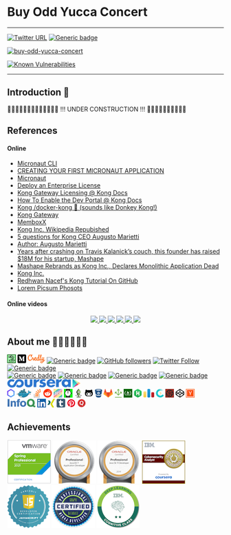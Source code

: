 # Buy Odd Yucca Concert

---

[![Twitter URL](https://img.shields.io/twitter/url?logoColor=blue&style=social&url=https%3A%2F%2Fimg.shields.io%2Ftwitter%2Furl%3Fstyle%3Dsocial)](https://twitter.com/intent/tweet?text=%20Checkout%20this%20%40github%20repo%20by%20%40joaofse%20%F0%9F%91%A8%F0%9F%8F%BD%E2%80%8D%F0%9F%92%BB%3A%20https%3A//github.com/jesperancinha/buy-odd-yucca-concert)
[![Generic badge](https://img.shields.io/static/v1.svg?label=GitHub&message=Buy%20Odd%20Yucca%20Concert&color=informational)](https://github.com/jesperancinha/buy-odd-yucca-concert)

[![buy-odd-yucca-concert](https://github.com/jesperancinha/buy-odd-yucca-concert/actions/workflows/buy-odd-yucca-concert.yml/badge.svg)](https://github.com/jesperancinha/buy-odd-yucca-concert/actions/workflows/buy-odd-yucca-concert.yml)

[![Known Vulnerabilities](https://snyk.io/test/github/jesperancinha/buy-odd-yucca-concert/badge.svg)](https://snyk.io/test/github/jesperancinha/buy-odd-yucca-concert)

---

## Introduction 🌴

🚧🚧🚧🚧🚧🚧🚧🚧🚧🚧🚧🚧🚧 !!! UNDER CONSTRUCTION !!! 🚧🚧🚧🚧🚧🚧🚧🚧🚧🚧 

## References

#### Online
    
-   [Micronaut CLI](https://docs.micronaut.io/latest/guide/#cli)
-   [CREATING YOUR FIRST MICRONAUT APPLICATION](https://guides.micronaut.io/latest/creating-your-first-micronaut-app-maven-kotlin.html)
-   [Micronaut](https://micronaut.io/)
-   [Deploy an Enterprise License](https://docs.konghq.com/gateway/2.6.x/plan-and-deploy/licenses/deploy-license/)
-   [Kong Gateway Licensing @ Kong Docs](https://docs.konghq.com/gateway/2.6.x/plan-and-deploy/licenses/)
-   [How To Enable the Dev Portal @ Kong Docs](https://docs.konghq.com/gateway/2.6.x/developer-portal/enable-dev-portal/)
-   [Kong /docker-kong 🦍 (sounds like Donkey Kong!)](https://github.com/Kong/docker-kong/tree/master/compose)
-   [Kong Gateway](https://docs.konghq.com/gateway/)
-   [MemboxX](https://www.crunchbase.com/organization/memboxx)
-   [Kong Inc. Wikipedia Repubished](https://wiki2.org/en/Kong_Inc.)
-   [5 questions for Kong CEO Augusto Marietti](https://www.bizjournals.com/sanfrancisco/news/2018/11/29/5-questions-for-kong-ceo-augusto-marietti.html)
-   [Author: Augusto Marietti](https://konghq.com/blog/author/augusto/)
-   [Years after crashing on Travis Kalanick’s couch, this founder has raised $18M for his startup, Mashape](https://techcrunch.com/2017/03/23/years-after-crashing-on-travis-kalanicks-couch-this-italian-founder-just-raised-18-million-for-his-startup/)
-   [Mashape Rebrands as Kong Inc., Declares Monolithic Application Dead](https://www.globenewswire.com/news-release/2017/10/16/1230930/0/en/Mashape-Rebrands-as-Kong-Inc-Declares-Monolithic-Application-Dead.html)
-   [Kong Inc.](https://en.wikipedia.org/wiki/Kong_Inc.)
-   [Redhwan Nacef's Kong Tutorial On GitHub](https://github.com/redhwannacef/youtube-tutorials/tree/main/kong-gateway)
-   [Lorem Picsum Phosots](https://picsum.photos/)

#### Online videos

<div align="center">
      <a title="Kong Gateway for Beginners: Adding a Service, Route and Plugins" href="https://www.youtube.com/watch?v=kGZyAEVioWg">
     <img 
          src="https://img.youtube.com/vi/kGZyAEVioWg/0.jpg" 
          style="width:10%;">
      </a>
      <a title="Kong Gateway Tutorial | API Gateway For Beginners" href="https://www.youtube.com/watch?v=20rOdqag4Dw">
     <img 
          src="https://img.youtube.com/vi/20rOdqag4Dw/0.jpg" 
          style="width:10%;">
      </a>
      <a title="How to Use Kong Gateway JWT Plugin" href="https://www.youtube.com/watch?v=OjF95vVldxY">
     <img 
          src="https://img.youtube.com/vi/OjF95vVldxY/0.jpg" 
          style="width:10%;">
      </a>
      <a title="Developing Micronaut Applications with IntelliJ IDEA" href="https://www.youtube.com/watch?v=KIp9PlyJOjg">
     <img 
          src="https://img.youtube.com/vi/KIp9PlyJOjg/0.jpg" 
          style="width:10%;">
      </a>
      <a title="Micronaut Deep Dive by Graeme Rocher" href="https://www.youtube.com/watch?v=S5yfTfPeue8">
     <img 
          src="https://img.youtube.com/vi/S5yfTfPeue8/0.jpg" 
          style="width:10%;">
      </a>
      <a title="Introduction to Micronaut • Graeme Rocher • GOTO 2019" href="https://www.youtube.com/watch?v=RtjSqRZ_md4">
     <img 
          src="https://img.youtube.com/vi/RtjSqRZ_md4/0.jpg" 
          style="width:10%;">
      </a>
</div>

## About me 👨🏽‍💻🚀🏳️‍🌈

[![alt text](https://raw.githubusercontent.com/jesperancinha/project-signer/master/project-signer-templates/icons-20/JEOrgLogo-20.png "João Esperancinha Homepage")](http://joaofilipesabinoesperancinha.nl)
[![alt text](https://raw.githubusercontent.com/jesperancinha/project-signer/master/project-signer-templates/icons-20/medium-20.png "Medium")](https://medium.com/@jofisaes)
[![alt text](https://raw.githubusercontent.com/jesperancinha/project-signer/master/project-signer-templates/icons-20/credly-20.png "Credly")](https://www.credly.com/users/joao-esperancinha)
[![Generic badge](https://img.shields.io/static/v1.svg?label=Homepage&message=joaofilipesabinoesperancinha.nl&color=6495ED "João Esperancinha Homepage")](https://joaofilipesabinoesperancinha.nl/)
[![GitHub followers](https://img.shields.io/github/followers/jesperancinha.svg?label=jesperancinha&style=social "GitHub")](https://github.com/jesperancinha)
[![Twitter Follow](https://img.shields.io/twitter/follow/joaofse?label=João%20Esperancinha&style=social "Twitter")](https://twitter.com/joaofse)
[![Generic badge](https://img.shields.io/static/v1.svg?label=GitHub&message=JEsperancinhaOrg&color=yellow "jesperancinha.org dependencies")](https://github.com/JEsperancinhaOrg)   
[![Generic badge](https://img.shields.io/static/v1.svg?label=Articles&message=Across%20The%20Web&color=purple)](https://github.com/jesperancinha/project-signer/blob/master/project-signer-templates/Articles.md)
[![Generic badge](https://img.shields.io/static/v1.svg?label=Webapp&message=Image%20Train%20Filters&color=6495ED)](http://itf.joaofilipesabinoesperancinha.nl/)
[![Generic badge](https://img.shields.io/static/v1.svg?label=All%20Badges&message=Badges&color=red "All badges")](https://joaofilipesabinoesperancinha.nl/badges)
[![Generic badge](https://img.shields.io/static/v1.svg?label=Status&message=Project%20Status&color=red "Project statuses")](https://github.com/jesperancinha/project-signer/blob/master/project-signer-quality/Build.md)
[![alt text](https://raw.githubusercontent.com/jesperancinha/project-signer/master/project-signer-templates/icons-20/coursera-20.png "Coursera")](https://www.coursera.org/user/da3ff90299fa9297e283ee8e65364ffb)
[![alt text](https://raw.githubusercontent.com/jesperancinha/project-signer/master/project-signer-templates/icons-20/google-apps-20.png "Google Apps")](https://play.google.com/store/apps/developer?id=Joao+Filipe+Sabino+Esperancinha)   
[![alt text](https://raw.githubusercontent.com/jesperancinha/project-signer/master/project-signer-templates/icons-20/sonatype-20.png "Sonatype Search Repos")](https://search.maven.org/search?q=org.jesperancinha)
[![alt text](https://raw.githubusercontent.com/jesperancinha/project-signer/master/project-signer-templates/icons-20/docker-20.png "Docker Images")](https://hub.docker.com/u/jesperancinha)
[![alt text](https://raw.githubusercontent.com/jesperancinha/project-signer/master/project-signer-templates/icons-20/stack-overflow-20.png)](https://stackoverflow.com/users/3702839/joao-esperancinha)
[![alt text](https://raw.githubusercontent.com/jesperancinha/project-signer/master/project-signer-templates/icons-20/reddit-20.png "Reddit")](https://www.reddit.com/user/jesperancinha/)
[![alt text](https://raw.githubusercontent.com/jesperancinha/project-signer/master/project-signer-templates/icons-20/devto-20.png "Dev To")](https://dev.to/jofisaes)
[![alt text](https://raw.githubusercontent.com/jesperancinha/project-signer/master/project-signer-templates/icons-20/hackernoon-20.jpeg "Hackernoon")](https://hackernoon.com/@jesperancinha)
[![alt text](https://raw.githubusercontent.com/jesperancinha/project-signer/master/project-signer-templates/icons-20/codeproject-20.png "Code Project")](https://www.codeproject.com/Members/jesperancinha)
[![alt text](https://raw.githubusercontent.com/jesperancinha/project-signer/master/project-signer-templates/icons-20/github-20.png "GitHub")](https://github.com/jesperancinha)
[![alt text](https://raw.githubusercontent.com/jesperancinha/project-signer/master/project-signer-templates/icons-20/bitbucket-20.png "BitBucket")](https://bitbucket.org/jesperancinha)
[![alt text](https://raw.githubusercontent.com/jesperancinha/project-signer/master/project-signer-templates/icons-20/gitlab-20.png "GitLab")](https://gitlab.com/jesperancinha)
[![alt text](https://raw.githubusercontent.com/jesperancinha/project-signer/master/project-signer-templates/icons-20/bintray-20.png "BinTray")](https://bintray.com/jesperancinha)
[![alt text](https://raw.githubusercontent.com/jesperancinha/project-signer/master/project-signer-templates/icons-20/free-code-camp-20.jpg "FreeCodeCamp")](https://www.freecodecamp.org/jofisaes)
[![alt text](https://raw.githubusercontent.com/jesperancinha/project-signer/master/project-signer-templates/icons-20/hackerrank-20.png "HackerRank")](https://www.hackerrank.com/jofisaes)
[![alt text](https://raw.githubusercontent.com/jesperancinha/project-signer/master/project-signer-templates/icons-20/codeforces-20.png "Code Forces")](https://codeforces.com/profile/jesperancinha)
[![alt text](https://raw.githubusercontent.com/jesperancinha/project-signer/master/project-signer-templates/icons-20/codebyte-20.png "Codebyte")](https://coderbyte.com/profile/jesperancinha)
[![alt text](https://raw.githubusercontent.com/jesperancinha/project-signer/master/project-signer-templates/icons-20/codewars-20.png "CodeWars")](https://www.codewars.com/users/jesperancinha)
[![alt text](https://raw.githubusercontent.com/jesperancinha/project-signer/master/project-signer-templates/icons-20/codepen-20.png "Code Pen")](https://codepen.io/jesperancinha)
[![alt text](https://raw.githubusercontent.com/jesperancinha/project-signer/master/project-signer-templates/icons-20/hacker-news-20.png "Hacker News")](https://news.ycombinator.com/user?id=jesperancinha)
[![alt text](https://raw.githubusercontent.com/jesperancinha/project-signer/master/project-signer-templates/icons-20/infoq-20.png "InfoQ")](https://www.infoq.com/profile/Joao-Esperancinha.2/)
[![alt text](https://raw.githubusercontent.com/jesperancinha/project-signer/master/project-signer-templates/icons-20/linkedin-20.png "LinkedIn")](https://www.linkedin.com/in/joaoesperancinha/)
[![alt text](https://raw.githubusercontent.com/jesperancinha/project-signer/master/project-signer-templates/icons-20/xing-20.png "Xing")](https://www.xing.com/profile/Joao_Esperancinha/cv)
[![alt text](https://raw.githubusercontent.com/jesperancinha/project-signer/master/project-signer-templates/icons-20/tumblr-20.png "Tumblr")](https://jofisaes.tumblr.com/)
[![alt text](https://raw.githubusercontent.com/jesperancinha/project-signer/master/project-signer-templates/icons-20/pinterest-20.png "Pinterest")](https://nl.pinterest.com/jesperancinha/)
[![alt text](https://raw.githubusercontent.com/jesperancinha/project-signer/master/project-signer-templates/icons-20/quora-20.png "Quora")](https://nl.quora.com/profile/Jo%C3%A3o-Esperancinha)

## Achievements

[![VMware Spring Professional 2021](https://raw.githubusercontent.com/jesperancinha/project-signer/master/project-signer-templates/badges/vmware-spring-professional-2021.png "VMware Spring Professional 2021")](https://www.credly.com/badges/762fa7a4-9cf4-417d-bd29-7e072d74cdb7)
[![Oracle Certified Professional, JEE 7 Developer](https://raw.githubusercontent.com/jesperancinha/project-signer/master/project-signer-templates/badges/oracle-certified-professional-java-ee-7-application-developer-100.png "Oracle Certified Professional, JEE7 Developer")](https://www.credly.com/badges/27a14e06-f591-4105-91ca-8c3215ef39a2)
[![Oracle Certified Professional, Java SE 11 Programmer](https://raw.githubusercontent.com/jesperancinha/project-signer/master/project-signer-templates/badges/oracle-certified-professional-java-se-11-developer-100.png "Oracle Certified Professional, Java SE 11 Programmer")](https://www.credly.com/badges/87609d8e-27c5-45c9-9e42-60a5e9283280)
[![IBM Cybersecurity Analyst Professional](https://raw.githubusercontent.com/jesperancinha/project-signer/master/project-signer-templates/badges/ibm-cybersecurity-analyst-professional-certificate-100.png "IBM Cybersecurity Analyst Professional")](https://www.credly.com/badges/ad1f4abe-3dfa-4a8c-b3c7-bae4669ad8ce)
[![Certified Advanced JavaScript Developer](https://raw.githubusercontent.com/jesperancinha/project-signer/master/project-signer-templates/badges/cancanit-badge-1462-100.png "Certified Advanced JavaScript Developer")](https://cancanit.com/certified/1462/)
[![Certified Neo4j Professional](https://raw.githubusercontent.com/jesperancinha/project-signer/master/project-signer-templates/badges/professional_neo4j_developer-100.png "Certified Neo4j Professional")](https://graphacademy.neo4j.com/certificates/c279afd7c3988bd727f8b3acb44b87f7504f940aac952495ff827dbfcac024fb.pdf)
[![Deep Learning](https://raw.githubusercontent.com/jesperancinha/project-signer/master/project-signer-templates/badges/deep-learning-100.png "Deep Learning")](https://www.credly.com/badges/8d27e38c-869d-4815-8df3-13762c642d64)
